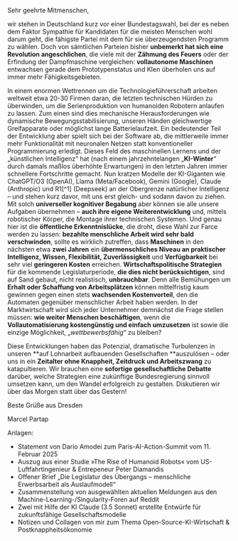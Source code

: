 Sehr geehrte Mitmenschen,

wir stehen in Deutschland kurz vor einer Bundestagswahl, bei der es
neben dem Faktor Sympathie für Kandidaten für die meisten Menschen wohl
darum geht, die fähigste Partei mit dem für sie überzeugendsten Programm
zu wählen. Doch von sämtlichen Parteien bisher **unbemerkt hat sich eine
Revolution angeschlichen**, die viele mit der **Zähmung des Feuers**
oder der Erfindung der Dampfmaschine vergleichen: **vollautonome
Maschinen** entwachsen gerade dem Prototypenstatus und KIen überholen
uns auf immer mehr Fähigkeitsgebieten.

In einem enormen Wettrennen um die Technologieführerschaft arbeiten
weltweit etwa 20-30 Firmen daran, die letzten technischen Hürden zu
überwinden, um die Serienproduktion von humanoiden Robotern anlaufen zu
lassen. Zum einen sind dies mechanische Herausforderungen wie dynamische
Bewegungsstabilisierung, unseren Händen gleichwertige Greifapparate oder
möglichst lange Batterielaufzeit. Ein bedeutender Teil der Entwicklung
aber spielt sich bei der Software ab, die mittlerweile immer mehr
Funktionalität mit neuronalen Netzen statt konventioneller
Programmierung erledigt. Dieses Feld des maschinellen Lernens und der
„künstlichen Intelligenz“ hat (nach einem jahrzehntelangen
„**KI-Winter**“ durch damals maßlos überhöhte Erwartungen) in den
letzten Jahren immer schnellere Fortschritte gemacht. Nun kratzen
Modelle der KI-Giganten wie ChatGPT/O3 (OpenAI), Llama (Meta/Facebook),
Gemini (Google), Claude (Anthropic) und R1[^1] (Deepseek) an der
Obergrenze natürlicher Intelligenz – und stehen kurz davor, mit uns erst
gleich- und sodann davon zu ziehen. Mit solch **universeller kognitiver
Begabung** aber können sie alle unsere Aufgaben übernehmen – **auch ihre
eigene Weiterentwicklung** und, mittels robotischer Körper, die Montage
ihrer technischen Systemen. Und genau hier ist die **öffentliche
Erkenntnislücke**, die droht, diese Wahl zur Farce werden zu lassen:
**bezahlte menschliche Arbeit wird sehr bald verschwinden**, sollte es
wirklich zutreffen, dass **Maschinen** in den nächsten etwa **zwei
Jahren** ein **übermenschliches Niveau an praktischer Intelligenz,
Wissen, Flexibilität, Zuverlässigkeit** und **Verfügbarkeit** bei sehr
viel **geringeren Kosten** erreichen. **Wirtschaftspolitische
Strategien** für die kommende Legislaturperiode, **die dies nicht
berücksichtigen**, sind auf Sand gebaut, nicht realistisch,
**unbrauchbar**. Denn alle Bemühungen um **Erhalt oder Schaffung von
Arbeitsplätzen** können mittelfristig kaum gewinnen gegen einen stets
**wachsenden Kostenvorteil**, den die Automaten gegenüber menschlicher
Arbeit haben werden. In der Marktwirtschaft wird sich jeder Unternehmer
demnächst die Frage stellen müssen: **wie weiter Menschen
beschäftigen**, wenn die **Vollautomatisierung kostengünstig und einfach
umzusetzen** ist sowie die einzige Möglichkeit, „*wettbewerbsfähig*“ zu
bleiben?

Diese Entwicklungen haben das Potenzial, dramatische Turbulenzen in
unseren **auf Lohnarbeit aufbauenden Gesellschaften **auszulösen – oder
uns in ein **Zeitalter ohne Knappheit, Zeitdruck und Arbeitszwang** zu
katapultieren. Wir brauchen eine **sofortige gesellschaftliche Debatte**
darüber, welche Strategien eine zukünftige Bundesregierung sinnvoll
umsetzen kann, um den Wandel erfolgreich zu gestalten. Diskutieren wir
über das Morgen statt über das Gestern!

Beste Grüße aus Dresden

Marcel Partap

Anlagen:

- Statement von Dario Amodei zum Paris-AI-Action-Summit vom 11. Februar 2025
- Auszug aus einer Studie »The Rise of Humanoid Robots« vom US-Luftfahrtingenieur & Entrepeneur Peter Diamandis
- Offener Brief „Die Legislatur des Übergangs – menschliche Erwerbsarbeit als Auslaufmodell“
- Zusammenstellung von ausgewählten aktuellen Meldungen aus den Machine-Learning-/Singularity-Foren auf Reddit
- Zwei mit Hilfe der KI Claude (3.5 Sonnet) erstellte Entwürfe für zukunftsfähige Gesellschaftsmodelle
- Notizen und Collagen von mir zum Thema Open-Source-KI-Wirtschaft & Postknappheitsökonomie
